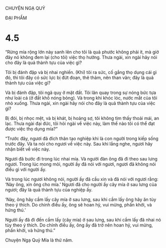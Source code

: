 CHUYỆN NGẠ QUỶ

ĐẠI PHẨM

# 4.5

“Rừng mía rộng lớn này sanh lên cho tôi là quả phước không phải ít, mà giờ đây nó không đem lại (cho tôi) việc thọ hưởng. Thưa ngài, xin ngài hãy nói cho đây là quả thành tựu của việc gì?

Tôi bị đánh đập và bị nhai nghiến. (Khi) tôi ra sức, cố gắng thọ dụng cái gì đó, thì tôi đây có sức lực bị đứt đoạn, thê thảm, nên than vãn; đây là quả thành tựu của việc gì?

Và bị đánh đập, tôi ngã quỵ ở mặt đất. Tôi lăn quay trong sự nóng bức tựa như loài cá (ở đất khô nóng bỏng). Và trong khi khóc lóc, nước mắt của tôi nhỏ xuống. Thưa ngài, xin ngài hãy nói cho đây là quả thành tựu của việc gì?

Bị đói, bị nhọc mệt, và bị khát, bị hoảng sợ, tôi không tìm thấy thoải mái, an lạc. Thưa ngài đại đức, tôi hỏi ngài về việc này, làm thế nào tôi có thể đạt được việc thọ dụng mía?”

“Trước đây, ngươi đã đích thân tạo nghiệp khi là con người trong kiếp sống trước đây. Và ta nói cho ngươi về việc này. Sau khi lắng nghe, ngươi hãy nhận biết về việc này.

Ngươi đã bước đi trong lúc nhai mía. Và người đàn ông đã đi theo sau lưng ngươi. Trong lúc mong mỏi, người ấy đã nói với ngươi, ngươi đã không nói điều gì với người ấy.

Và trong lúc ngươi không nói, người ấy đã cầu xin và đã nói với ngươi rằng: ‘Này ông, xin ông cho mía.’ Ngươi đã cho người ấy cây mía ở sau lưng của ngươi; đây là quả thành tựu của nghiệp ấy.

‘Này, ông hãy cầm lấy cây mía ở sau lưng, sau khi cầm lấy ông hãy ăn tùy theo ý thích. Do chính điều ấy, ông sẽ hoan hỷ, vui mừng, phấn khởi, và hứng thú.’

Người ấy đã đi đến cầm lấy (cây mía) ở sau lưng, sau khi cầm lấy đã nhai nó tùy theo ý thích. Do chính điều ấy, ông ấy đã trở nên hoan hỷ, vui mừng, phấn khởi, và hứng thú.”

Chuyện Ngạ Quỷ Mía là thứ năm.
